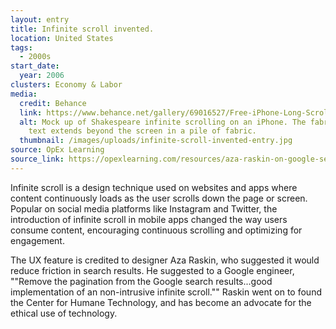 ```yaml
---
layout: entry
title: Infinite scroll invented.
location: United States
tags:
  - 2000s
start_date:
  year: 2006
clusters: Economy & Labor
media:
  credit: Behance
  link: https://www.behance.net/gallery/69016527/Free-iPhone-Long-Scroll-Fabric-Mockup
  alt: Mock up of Shakespeare infinite scrolling on an iPhone. The fabric of the
    text extends beyond the screen in a pile of fabric.
  thumbnail: /images/uploads/infinite-scroll-invented-entry.jpg
source: OpEx Learning
source_link: https://opexlearning.com/resources/aza-raskin-on-google-search-results/441/
---
```

Infinite scroll is a design technique used on websites and apps where content continuously loads as the user scrolls down the page or screen. Popular on social media platforms like Instagram and Twitter, the introduction of infinite scroll in mobile apps changed the way users consume content, encouraging continuous scrolling and optimizing for engagement. 

The UX feature is credited to designer Aza Raskin, who suggested it would reduce friction in search results. He suggested to a Google engineer, ""Remove the pagination from the Google search results...good implementation of an non-intrusive infinite scroll."" Raskin went on to found the Center for Humane Technology, and has become an advocate for the ethical use of technology.